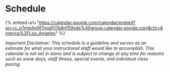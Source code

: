 # Schedule

{% embed url="https://calendar.google.com/calendar/embed?src=c_o7mjphn9f7mjafj17b8nf59nds%40group.calendar.google.com&ctz=America%2FLos_Angeles" %}



_Important Disclaimer: This schedule is a guideline and serves as an estimate for what your instructional staff would like to accomplish. This calendar is not set in stone and is subject to change at any time for reasons such as snow days, staff illness, special events, and individual class pacing._

